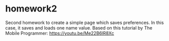 # homework2

Second homework to create a simple page which saves preferences.
In this case, it saves and loads one name value.
Based on this tutorial by The Mobile Programmer:
  https://youtu.be/Me22B6lR8Xc
